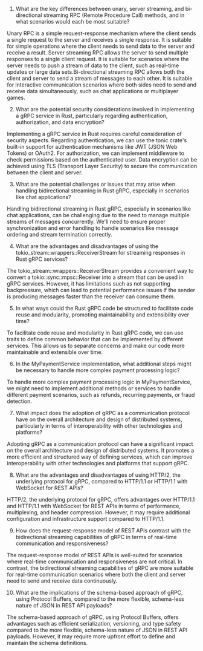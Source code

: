 1. What are the key differences between unary, server streaming, and bi-directional
   streaming RPC (Remote Procedure Call) methods, and in what scenarios would each
   be most suitable?
   
Unary RPC is a simple request-response mechanism where the client sends a single 
request to the server and receives a single response. It is suitable for simple 
operations where the client needs to send data to the server and receive a result.
Server streaming RPC allows the server to send multiple responses to a single client 
request. It is suitable for scenarios where the server needs to push a stream of data
to the client, such as real-time updates or large data sets.Bi-directional streaming 
RPC allows both the client and server to send a stream of messages to each other. It 
is suitable for interactive communication scenarios where both sides need to send and
receive data simultaneously, such as chat applications or multiplayer games.

2. What are the potential security considerations involved in implementing a gRPC
   service in Rust, particularly regarding authentication, authorization, and data
   encryption?

Implementing a gRPC service in Rust requires careful consideration of security aspects.
Regarding authentication, we can use the tonic crate's built-in support for 
authentication mechanisms like JWT (JSON Web Tokens) or OAuth2. For authorization, 
we can implement middleware to check permissions based on the authenticated user. 
Data encryption can be achieved using TLS (Transport Layer Security) to secure the 
communication between the client and server.

3. What are the potential challenges or issues that may arise when handling
   bidirectional streaming in Rust gRPC, especially in scenarios like chat applications?

Handling bidirectional streaming in Rust gRPC, especially in scenarios like chat 
applications, can be challenging due to the need to manage multiple streams of 
messages concurrently. We'll need to ensure proper synchronization and error 
handling to handle scenarios like message ordering and stream termination correctly.

4. What are the advantages and disadvantages of using the
   tokio_stream::wrappers::ReceiverStream for streaming responses in Rust gRPC services?

The tokio_stream::wrappers::ReceiverStream provides a convenient way to convert 
a tokio::sync::mpsc::Receiver into a stream that can be used in gRPC services. 
However, it has limitations such as not supporting backpressure, which can lead
to potential performance issues if the sender is producing messages faster than
the receiver can consume them.

5. In what ways could the Rust gRPC code be structured to facilitate code reuse and
   modularity, promoting maintainability and extensibility over time?

To facilitate code reuse and modularity in Rust gRPC code, we can use traits to 
define common behavior that can be implemented by different services. This allows us
to separate concerns and make our code more maintainable and extensible over time.

6. In the MyPaymentService implementation, what additional steps might be necessary
   to handle more complex payment processing logic?

To handle more complex payment processing logic in MyPaymentService, we might need 
to implement additional methods or services to handle different payment scenarios, 
such as refunds, recurring payments, or fraud detection.

7. What impact does the adoption of gRPC as a communication protocol have on the
   overall architecture and design of distributed systems, particularly in terms of
   interoperability with other technologies and platforms?

Adopting gRPC as a communication protocol can have a significant impact on the 
overall architecture and design of distributed systems. It promotes a more 
efficient and structured way of defining services, which can improve interoperability
with other technologies and platforms that support gRPC.

8. What are the advantages and disadvantages of using HTTP/2, the underlying protocol
   for gRPC, compared to HTTP/1.1 or HTTP/1.1 with WebSocket for REST APIs?

HTTP/2, the underlying protocol for gRPC, offers advantages over HTTP/1.1 and 
HTTP/1.1 with WebSocket for REST APIs in terms of performance, multiplexing, 
and header compression. However, it may require additional configuration and 
infrastructure support compared to HTTP/1.1.

9. How does the request-response model of REST APIs contrast with the bidirectional
    streaming capabilities of gRPC in terms of real-time communication and responsiveness?

The request-response model of REST APIs is well-suited for scenarios where 
real-time communication and responsiveness are not critical. In contrast, 
the bidirectional streaming capabilities of gRPC are more suitable for real-time
communication scenarios where both the client and server need to send and receive
data continuously.

10. What are the implications of the schema-based approach of gRPC, using Protocol Buffers,
    compared to the more flexible, schema-less nature of JSON in REST API payloads?

The schema-based approach of gRPC, using Protocol Buffers, offers advantages such as
efficient serialization, versioning, and type safety compared to the more flexible,
schema-less nature of JSON in REST API payloads. However, it may require more upfront
effort to define and maintain the schema definitions.
